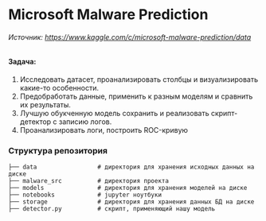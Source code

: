 # Microsoft Malware Prediction
######  Источник: https://www.kaggle.com/c/microsoft-malware-prediction/data

#### Задача: 
1. Исследовать датасет, проанализировать столбцы и визуализировать какие-то особенности. 
2. Предобработать данные, применить к разным моделям и сравнить их результаты.
3. Лучшую обукченную модель сохранить и реализовать скрипт-детектор с записию логов.
4. Проанализировать логи, построить ROC-кривую

### Структура репозитория
```
├── data                 # директория для хранения исходных данных на диске
├── malware_src          # директория проекта
├── models               # директория для хранения моделей на диске
├── notebooks            # jupyter ноутбуки
├── storage              # директория для хранения данных БД на диске
├── detector.py          # скрипт, применяющий нашу модель
```

